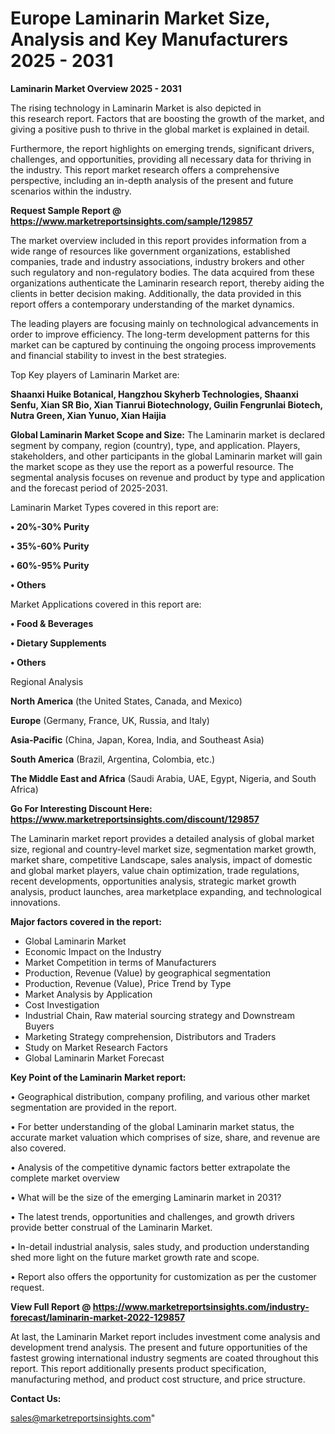 # Europe Laminarin Market Size, Analysis and Key Manufacturers 2025 - 2031

<Strong> Laminarin Market Overview 2025 - 2031</strong>

The rising technology in Laminarin Market is also depicted in this research report. Factors that are boosting the growth of the market, and giving a positive push to thrive in the global market is explained in detail.

Furthermore, the report highlights on emerging trends, significant drivers, challenges, and opportunities, providing all necessary data for thriving in the industry. This report market research offers a comprehensive perspective, including an in-depth analysis of the present and future scenarios within the industry.

<strong>Request Sample Report @ <a href=https://www.marketreportsinsights.com/sample/129857>https://www.marketreportsinsights.com/sample/129857</a></strong>

The market overview included in this report provides information from a wide range of resources like government organizations, established companies, trade and industry associations, industry brokers and other such regulatory and non-regulatory bodies. The data acquired from these organizations authenticate the Laminarin research report, thereby aiding the clients in better decision making. Additionally, the data provided in this report offers a contemporary understanding of the market dynamics.

The leading players are focusing mainly on technological advancements in order to improve efficiency. The long-term development patterns for this market can be captured by continuing the ongoing process improvements and financial stability to invest in the best strategies.

Top Key players of Laminarin Market are:

<strong>Shaanxi Huike Botanical, Hangzhou Skyherb Technologies, Shaanxi Senfu, Xian SR Bio, Xian Tianrui Biotechnology, Guilin Fengrunlai Biotech, Nutra Green, Xian Yunuo, Xian Haijia</strong>

<strong><b>Global Laminarin Market Scope and Size:</b></strong>
The Laminarin market is declared segment by company, region (country), type, and application. Players, stakeholders, and other participants in the global Laminarin market will gain the market scope as they use the report as a powerful resource. The segmental analysis focuses on revenue and product by type and application and the forecast period of 2025-2031.

Laminarin Market Types covered in this report are:

<strong>• 20%-30% Purity

• 35%-60% Purity

• 60%-95% Purity

• Others</strong>

Market Applications covered in this report are:

<strong>• Food & Beverages

• Dietary Supplements

• Others</strong> 

Regional Analysis

<strong>North America</strong> (the United States, Canada, and Mexico)

<strong>Europe</strong> (Germany, France, UK, Russia, and Italy)

<strong>Asia-Pacific</strong> (China, Japan, Korea, India, and Southeast Asia)

<strong>South America</strong> (Brazil, Argentina, Colombia, etc.)

<strong>The Middle East and Africa</strong> (Saudi Arabia, UAE, Egypt, Nigeria, and South Africa)

<strong>Go For Interesting Discount Here: <a href=https://www.marketreportsinsights.com/discount/129857>https://www.marketreportsinsights.com/discount/129857</a></strong>

The Laminarin market report provides a detailed analysis of global market size, regional and country-level market size, segmentation market growth, market share, competitive Landscape, sales analysis, impact of domestic and global market players, value chain optimization, trade regulations, recent developments, opportunities analysis, strategic market growth analysis, product launches, area marketplace expanding, and technological innovations.

<strong><b>Major factors covered in the report:</b></strong>
<ul>
  <li>Global Laminarin Market </li>
  <li>Economic Impact on the Industry</li>
  <li>Market Competition in terms of Manufacturers</li>
  <li>Production, Revenue (Value) by geographical segmentation</li>
  <li>Production, Revenue (Value), Price Trend by Type</li>
  <li>Market Analysis by Application</li>
  <li>Cost Investigation</li>
  <li>Industrial Chain, Raw material sourcing strategy and Downstream Buyers</li>
  <li>Marketing Strategy comprehension, Distributors and Traders</li>
  <li>Study on Market Research Factors</li>
  <li>Global Laminarin Market Forecast</li>
</ul>

<strong><b>Key Point of the Laminarin Market report:</b></strong>

• Geographical distribution, company profiling, and various other market segmentation are provided in the report.

• For better understanding of the global Laminarin market status, the accurate market valuation which comprises of size, share, and revenue are also covered.

• Analysis of the competitive dynamic factors better extrapolate the complete market overview

• What will be the size of the emerging Laminarin market in 2031?

• The latest trends, opportunities and challenges, and growth drivers provide better construal of the Laminarin Market.

• In-detail industrial analysis, sales study, and production understanding shed more light on the future market growth rate and scope.

• Report also offers the opportunity for customization as per the customer request.

<strong><b>View Full Report @ <a href=https://www.marketreportsinsights.com/industry-forecast/laminarin-market-2022-129857>https://www.marketreportsinsights.com/industry-forecast/laminarin-market-2022-129857</a></b></strong>


At last, the Laminarin Market report includes investment come analysis and development trend analysis. The present and future opportunities of the fastest growing international industry segments are coated throughout this report. This report additionally presents product specification, manufacturing method, and product cost structure, and price structure.

<strong>Contact Us:</strong>

sales@marketreportsinsights.com"
